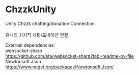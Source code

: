 # ChzzkUnity
Unity Chzzk chatting/donation Connection<br><br>
유니티 치지직 채팅/도네이션 연결

External dependencies:<br>
     websocket-sharp<br>
          https://github.com/sta/websocket-sharp?tab=readme-ov-file<br>
     Newtonsoft.Json<br>
          https://www.nuget.org/packages/Newtonsoft.Json/
 
